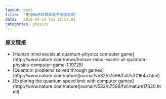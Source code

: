 ```yaml
---
layout: post
title:  "用电脑游戏探索量子速度极限"
date:   2016-04-14 Thu 15:54:01
categories: physics
---
```


<h3>
原文链接
</h3>
<ul>
<li>[Human mind excels at quantum-physics computer game](http://www.nature.com/news/human-mind-excels-at-quantum-physics-computer-game-1.19725)</li>
<li>[Quantum problems solved through games](http://www.nature.com/nature/journal/v532/n7598/full/532184a.html)</li>
<li>[Exploring the quantum speed limit with computer games](http://www.nature.com/nature/journal/v532/n7598/full/nature17620.html)</li>
</ul>


<p>
</p>

<p>
</p>
